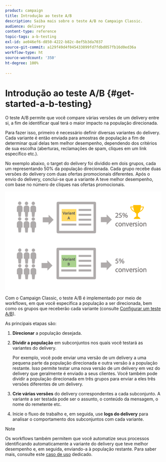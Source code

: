 ```yaml
---
product: campaign
title: Introdução ao teste A/B
description: Saiba mais sobre o teste A/B no Campaign Classic.
audience: delivery
content-type: reference
topic-tags: a-b-testing
exl-id: ae046ef6-d850-4222-b82c-8ef5b3da7037
source-git-commit: a129f49d4f045433899fd7fdbd057fb16d0ed36a
workflow-type: ht
source-wordcount: '350'
ht-degree: 100%

---
```


# Introdução ao teste A/B {#get-started-a-b-testing}

O teste A/B permite que você compare várias versões de um delivery entre si, a fim de identificar qual terá o maior impacto na população direcionada.

Para fazer isso, primeiro é necessário definir diversas variantes do delivery. Cada variante é então enviada para amostras de população a fim de determinar qual delas tem melhor desempenho, dependendo dos critérios de sua escolha (aberturas, reclamações de spam, cliques em um link específico etc.).

No exemplo abaixo, o target do delivery foi dividido em dois grupos, cada um representando 50% da população direcionada. Cada grupo recebe duas versões do delivery com duas ofertas promocionais diferentes. Após o envio do delivery, conclui-se que a variante A teve melhor desempenho, com base no número de cliques nas ofertas promocionais.

![](assets/a-b-testing-schema.png)

Com o Campaign Classic, o teste A/B é implementado por meio de workflows, em que você especifica a população a ser direcionada, bem como os grupos que receberão cada variante (consulte [Configurar um teste A/B](configuring-a-b-testing.md)).

As principais etapas são:

1. **Direcionar** a população desejada.
1. **Dividir a população** em subconjuntos nos quais você testará as variantes do delivery.

   Por exemplo, você pode enviar uma versão de um delivery a uma pequena parte da população direcionada e outra versão à a população restante. Isso permite testar uma nova versão de um delivery em vez do delivery que geralmente é enviado a seus clientes. Você também pode dividir a população direcionada em três grupos para enviar a eles três versões diferentes de um delivery.

1. **Crie várias versões** do delivery correspondentes a cada subconjunto. A variante a ser testada pode ser o assunto, o conteúdo da mensagem, o nome do remetente etc.
1. Inicie o fluxo de trabalho e, em seguida, use **logs do delivery** para analisar o comportamento dos subconjuntos com cada variante.

>[!NOTE]
>
>Os workflows também permitem que você automatize seus processos identificando automaticamente a variante do delivery que teve melhor desempenho e, em seguida, enviando-a à população restante. Para saber mais, consulte este [caso de uso](a-b-testing-use-case.md) dedicado.
